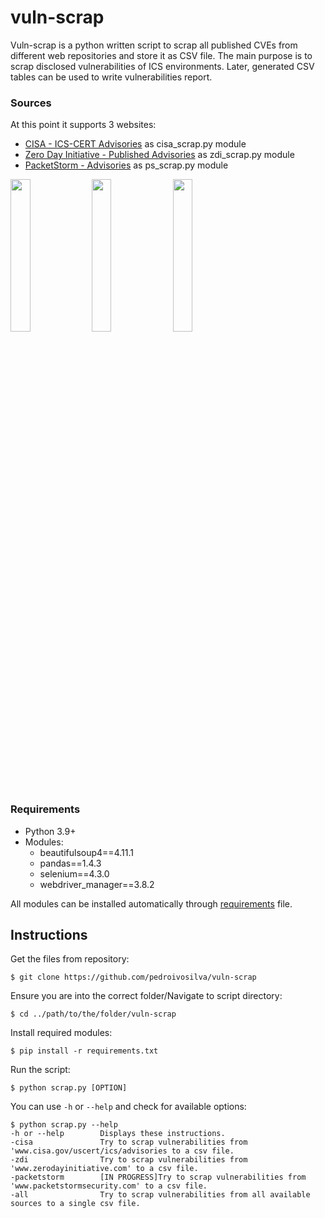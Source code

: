 # vuln-scrap
Vuln-scrap is a python written script to scrap all published CVEs from different web repositories and store it as CSV file. The main
purpose is to scrap disclosed vulnerabilities of ICS environments. Later, generated CSV tables can be used to write
vulnerabilities report.
### Sources
At this point it supports 3 websites:
* [CISA - ICS-CERT Advisories](https://www.cisa.gov/uscert/ics/advisories) as cisa_scrap.py module
* [Zero Day Initiative - Published Advisories](https://www.zerodayinitiative.com/advisories/published/) as zdi_scrap.py module
* [PacketStorm - Advisories](packetstormsecurity.com) as ps_scrap.py module

<img src="https://user-images.githubusercontent.com/38925701/182382612-571fab73-9549-4aa8-bf18-5cf8a719eb23.png" width=25% height=25%>   <img src="https://user-images.githubusercontent.com/38925701/182382155-d17c7704-e293-48a9-ae66-4b4625abd894.svg" width=25% height=25%>   <img src="https://user-images.githubusercontent.com/38925701/182382788-bfce8c86-6dba-434d-a5c9-07d687d09910.png" width=25% height=25%>

### Requirements
* Python 3.9+
* Modules:
  * beautifulsoup4==4.11.1
  * pandas==1.4.3
  * selenium==4.3.0
  * webdriver_manager==3.8.2

All modules can be installed automatically through [requirements](#Instructions) file.

## Instructions
Get the files from repository: 
```
$ git clone https://github.com/pedroivosilva/vuln-scrap
```
Ensure you are into the correct folder/Navigate to script directory:
```
$ cd ../path/to/the/folder/vuln-scrap
```
Install required modules:
```
$ pip install -r requirements.txt
```
Run the script:
```
$ python scrap.py [OPTION]
```
You can use ```-h``` or ```--help``` and check for available options:
```
$ python scrap.py --help
-h or --help        Displays these instructions.
-cisa               Try to scrap vulnerabilities from 'www.cisa.gov/uscert/ics/advisories to a csv file.
-zdi                Try to scrap vulnerabilities from 'www.zerodayinitiative.com' to a csv file.
-packetstorm        [IN PROGRESS]Try to scrap vulnerabilities from 'www.packetstormsecurity.com' to a csv file.
-all                Try to scrap vulnerabilities from all available sources to a single csv file.